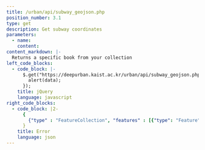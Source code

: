 ```yaml
---
title: /urban/api/subway_geojson.php
position_number: 3.1
type: get
description: Get subway coordinates
parameters:
  - name:
    content:
content_markdown: |-
  Returns a specific book from your collection
left_code_blocks:
  - code_block: |-
      $.get("https://deepurban.kaist.ac.kr/urban/api/subway_geojson.php", {}, function(data) {
        alert(data);
      });
    title: jQuery
    language: javascript
right_code_blocks:
  - code_block: |2-
      {
        {"type" : "FeatureCollection", "features" : [{"type": "Feature", "geometry": {"type":"Point","coordinates":[126.975271,37.563534]}, "properties": {"철도운영기관명": "서울교통공사", "노선": "2호선", "역명": "시청", "경도": 126.975271, "위도": 37.563534}}, ...]}
      }
    title: Error
    language: json
---
```

